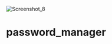 ![Screenshot_8](https://user-images.githubusercontent.com/60806892/128541335-ae36dd74-4be5-4fe3-ab88-d79b9b98c74a.png)

# password_manager

